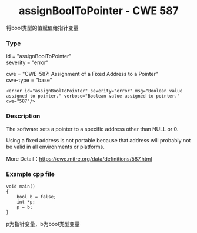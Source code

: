 # <center> assignBoolToPointer - CWE 587

将bool类型的值赋值给指针变量

### Type

id = "assignBoolToPointer"  
severity = "error"

cwe = "CWE-587: Assignment of a Fixed Address to a Pointer"  
cwe-type = "base"

    <error id="assignBoolToPointer" severity="error" msg="Boolean value assigned to pointer." verbose="Boolean value assigned to pointer." cwe="587"/>



### Description

The software sets a pointer to a specific address other than NULL or 0.

Using a fixed address is not portable because that address will probably not be valid in all environments or platforms.

More Detail：https://cwe.mitre.org/data/definitions/587.html  



### Example cpp file

	void main()
	{
		bool b = false;
		int *p;
		p = b;
	}

p为指针变量，b为bool类型变量


